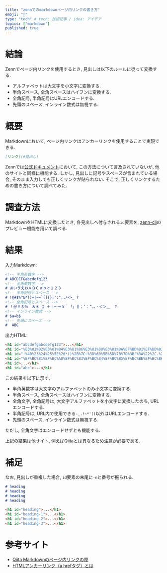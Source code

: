 ```yaml
---
title: "zennでのmarkdownページ内リンクの書き方"
emoji: "🔗"
type: "tech" # tech: 技術記事 / idea: アイデア
topics: ["markdown"]
published: true
---
```


# 結論

Zennでページ内リンクを使用するとき, 見出しは以下のルールに従って変換する.

- アルファベットは大文字を小文字に変換する.
- 半角スペース, 全角スペースはハイフンに変換する.
- 全角記号, 半角記号はURLエンコードする.
- 先頭のスペース, インライン数式は無視する.

# 概要

Markdownにおいて, ページ内リンクはアンカーリンクを使用することで実現できる.

```markdown
[リンク](#見出し)
```

Zennでは[公式ドキュメント](https://zenn.dev/zenn/articles/markdown-guide)において, この方法について言及されていないが, 他のサイトと同様に機能する. しかし, 見出しに記号やスペースが含まれている場合, そのまま入力しても正しくリンクが貼られない. そこで, 正しくリンクするための書き方について調べてみた.

# 調査方法

MarkdownをHTMLに変換したとき, 各見出しへ付与される`id`要素を, [zenn-cli](https://www.npmjs.com/package/zenn-cli?activeTab=readme)のプレビュー機能を用いて調べる.

# 結果

入力Markdown:
```markdown
<!-- 半角英数字 -->
# ABCDEFGabcdefg123
<!-- 全角英数字 -->
# あいうえおＡＢＣａｂｃ１２３
<!-- 半角記号とスペース -->
# !@#$%^&*()+|~=`[]{};':",./<>_ ?
<!-- 全角記号とスペース -->
# ！＠＃＄％＾＆＊（）＋｜〜＝￥｀「」｛｝；’：”、。・＜＞＿　？
<!-- インライン数式 -->
# $a=b$
<!-- 先頭にスペース -->
#  ABC
```

出力HTML:
```html
<h1 id="abcdefgabcdefg123">...</h1>
<h1 id="%E3%81%82%E3%81%84%E3%81%86%E3%81%88%E3%81%8A%EF%BD%81%EF%BD%82%EF%BD%83%EF%BD%81%EF%BD%82%EF%BD%83%EF%BC%91%EF%BC%92%EF%BC%93">...</h1>
<h1 id="!%40%23%24%25%5E%26*()%2B%7C~%3D%60%5B%5D%7B%7D%3B'%3A%22%2C.%2F%3C%3E_-%3F">...</h1>
<h1 id="%EF%BC%81%EF%BC%A0%EF%BC%83%EF%BC%84%EF%BC%85%EF%BC%BE%EF%BC%86%EF%BC%8A%EF%BC%88%EF%BC%89%EF%BC%8B%EF%BD%9C%E3%80%9C%EF%BC%9D%EF%BF%A5%EF%BD%80%E3%80%8C%E3%80%8D%EF%BD%9B%EF%BD%9D%EF%BC%9B%E2%80%99%EF%BC%9A%E2%80%9D%E3%80%81%E3%80%82%E3%83%BB%EF%BC%9C%EF%BC%9E%EF%BC%BF-%EF%BC%9F">...</h1>
<h1 id>...</h1>
<h1 id="abc">...</h1>
```

この結果を以下に示す.

- 半角英数字は大文字のアルファベットのみ小文字に変換する.
- 半角スペース, 全角スペースはハイフンに変換する.
- 全角文字, 全角記号は, 大文字アルファベットを小文字に変換したのち, URLエンコードする.
- 半角記号は, URL内で使用できる`-_.!~*'()`以外はURLエンコードする.
- 先頭のスペース, インライン数式は無視する.

ただし, 全角文字はエンコードせずとも機能する.

上記の結果は他サイト, 例えばQiitaとは異なるため注意が必要である.

# 補足

なお, 見出しが重複した場合, `id`要素の末尾に`-n`と番号が振られる.

```markdown
# heading
# heading
# heading
# heading
```

```html
<h1 id="heading">...</h1>
<h1 id="heading-1">...</h1>
<h1 id="heading-2">...</h1>
<h1 id="heading-3">...</h1>
```

# 参考サイト

- [Qiita Markdownのページ内リンクの罠](https://qiita.com/hennin/items/7ee58dd7d7c013a23be7)
- [HTMLアンカーリンク（a hrefタグ）とは](https://seolaboratory.jp/44165/)
